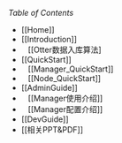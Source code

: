 *Table of Contents*

* [[Home]]
* [[Introduction]]<br/>
* &nbsp;&nbsp;&nbsp;[[Otter数据入库算法]
* [[QuickStart]]<br/>
* &nbsp;&nbsp;&nbsp;[[Manager_QuickStart]]
* &nbsp;&nbsp;&nbsp;[[Node_QuickStart]]
* [[AdminGuide]]
* &nbsp;&nbsp;&nbsp;[[Manager使用介绍]]
* &nbsp;&nbsp;&nbsp;[[Manager配置介绍]]
* [[DevGuide]]
* [[相关PPT&PDF]]